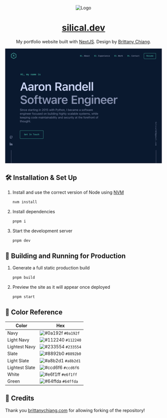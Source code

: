 <div align="center">
  <img alt="Logo" src="https://github.com/SilicalNZ/portfolio/blob/main/public/images/logo.webp" width="100" />
</div>
<h1 align="center">
  <a href="https://silical.dev">silical.dev</a>
</h1>
<p align="center">
  My portfolio website built with <a href="https://www.nextjs.org/" target="_blank">NextJS</a>. Design by <a href="https://brittanychiang.com" target="_blank">Brittany Chiang</a>.
</p>

![demo](https://github.com/SilicalNZ/portfolio/blob/main/public/images/demo.webp)

## 🛠 Installation & Set Up

1. Install and use the correct version of Node using [NVM](https://github.com/nvm-sh/nvm)

   ```sh
   nvm install
   ```

2. Install dependencies

   ```sh
   pnpm i
   ```

3. Start the development server

   ```sh
   pnpm dev
   ```

## 🚀 Building and Running for Production

1. Generate a full static production build

   ```sh
   pnpm build
   ```

1. Preview the site as it will appear once deployed

   ```sh
   pnpm start
   ```

## 🎨 Color Reference

| Color          | Hex                                                                |
| -------------- | ------------------------------------------------------------------ |
| Navy           | ![#0a192f](https://via.placeholder.com/10/0a192f?text=+) `#0a192f` |
| Light Navy     | ![#112240](https://via.placeholder.com/10/0a192f?text=+) `#112240` |
| Lightest Navy  | ![#233554](https://via.placeholder.com/10/303C55?text=+) `#233554` |
| Slate          | ![#8892b0](https://via.placeholder.com/10/8892b0?text=+) `#8892b0` |
| Light Slate    | ![#a8b2d1](https://via.placeholder.com/10/a8b2d1?text=+) `#a8b2d1` |
| Lightest Slate | ![#ccd6f6](https://via.placeholder.com/10/ccd6f6?text=+) `#ccd6f6` |
| White          | ![#e6f1ff](https://via.placeholder.com/10/e6f1ff?text=+) `#e6f1ff` |
| Green          | ![#64ffda](https://via.placeholder.com/10/64ffda?text=+) `#64ffda` |

## 🙏 Credits

Thank you [brittanychiang.com](https://brittanychiang.com) for allowing forking of the repository!
